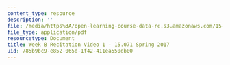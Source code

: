 ```yaml
---
content_type: resource
description: ''
file: /media/https%3A/open-learning-course-data-rc.s3.amazonaws.com/15-071-the-analytics-edge-spring-2017/785b9bc9e852065d1f42411ea550db00_MIT15_071S17_Unit8_Recitation.pdf
file_type: application/pdf
resourcetype: Document
title: Week 8 Recitation Video 1 - 15.071 Spring 2017
uid: 785b9bc9-e852-065d-1f42-411ea550db00
---
```

